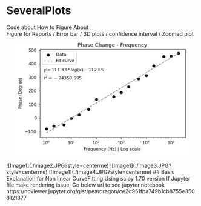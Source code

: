 # SeveralPlots
Code about How to Figure About  
Figure for Reports / Error bar / 3D plots / confidence interval / Zoomed plot   

<p align="center">
  <img width="460" height="300" src="https://raw.githubusercontent.com/peardragon/SeveralPlots/main/image1.JPG">
</p>
![Image1](./image2.JPG?style=centerme)  
![Image1](./image3.JPG?style=centerme)  
![Image1](./image4.JPG?style=centerme)  
## Basic Explanation for Non linear CurveFitting
Using scipy 1.70 version  
If Jupyter file make rendering issue,  
Go below url to see jupyter notebook  
https://nbviewer.jupyter.org/gist/peardragon/ce2d951fba749b1cb8755e3508121877
